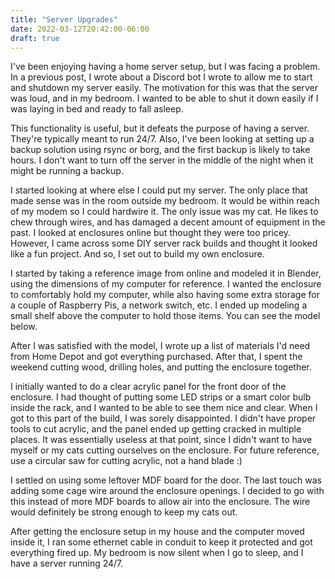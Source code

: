 ```yaml
---
title: "Server Upgrades"
date: 2022-03-12T20:42:00-06:00
draft: true
---
```


I've been enjoying having a home server setup, but I was facing a problem. In a previous post, I wrote about a Discord bot I wrote to allow me to start and shutdown my server easily. The motivation for this was that the server was loud, and in my bedroom. I wanted to be able to shut it down easily if I was laying in bed and ready to fall asleep.

This functionality is useful, but it defeats the purpose of having a server. They're typically meant to run 24/7. Also, I've been looking at setting up a backup solution using rsync or borg, and the first backup is likely to take hours. I don't want to turn off the server in the middle of the night when it might be running a backup.

I started looking at where else I could put my server. The only place that made sense was in the room outside my bedroom. It would be within reach of my modem so I could hardwire it. The only issue was my cat. He likes to chew through wires, and has damaged a decent amount of equipment in the past. I looked at enclosures online but thought they were too pricey. However, I came across some DIY server rack builds and thought it looked like a fun project. And so, I set out to build my own enclosure.

I started by taking a reference image from online and modeled it in Blender, using the dimensions of my computer for reference. I wanted the enclosure to comfortably hold my computer, while also having some extra storage for a couple of Raspberry Pis, a network switch, etc. I ended up modeling a small shelf above the computer to hold those items. You can see the model below.

After I was satisfied with the model, I wrote up a list of materials I'd need from Home Depot and got everything purchased. After that, I spent the weekend cutting wood, drilling holes, and putting the enclosure together.

I initially wanted to do a clear acrylic panel for the front door of the enclosure. I had thought of putting some LED strips or a smart color bulb inside the rack, and I wanted to be able to see them nice and clear. When I got to this part of the build, I was sorely disappointed. I didn't have proper tools to cut acrylic, and the panel ended up getting cracked in multiple places. It was essentially useless at that point, since I didn't want to have myself or my cats cutting ourselves on the enclosure. For future reference, use a circular saw for cutting acrylic, not a hand blade :)

I settled on using some leftover MDF board for the door. The last touch was adding some cage wire around the enclosure openings. I decided to go with this instead of more MDF boards to allow air into the enclosure. The wire would definitely be strong enough to keep my cats out.

After getting the enclosure setup in my house and the computer moved inside it, I ran some ethernet cable in conduit to keep it protected and got everything fired up. My bedroom is now silent when I go to sleep, and I have a server running 24/7.
